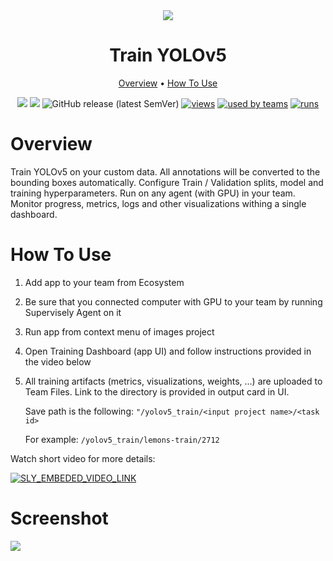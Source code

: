 <div align="center" markdown>
<img src="https://i.imgur.com/YwSq29o.png"/>

# Train YOLOv5

<p align="center">
  <a href="#Overview">Overview</a> •
  <a href="#How-To-Use">How To Use</a>
</p>


[![](https://img.shields.io/badge/supervisely-ecosystem-brightgreen)](https://ecosystem.supervise.ly/apps/supervisely-ecosystem/yolov5/supervisely/serve)
[![](https://img.shields.io/badge/slack-chat-green.svg?logo=slack)](https://supervise.ly/slack)
![GitHub release (latest SemVer)](https://img.shields.io/github/v/release/supervisely-ecosystem/yolov5)
[![views](https://app.supervise.ly/public/api/v3/ecosystem.counters?repo=supervisely-ecosystem/yolov5/supervisely/serve&counter=views&label=views)](https://supervise.ly)
[![used by teams](https://app.supervise.ly/public/api/v3/ecosystem.counters?repo=supervisely-ecosystem/yolov5/supervisely/serve&counter=downloads&label=used%20by%20teams)](https://supervise.ly)
[![runs](https://app.supervise.ly/public/api/v3/ecosystem.counters?repo=supervisely-ecosystem/yolov5/supervisely/serve&counter=runs&label=runs&123)](https://supervise.ly)

</div>

# Overview

Train YOLOv5 on your custom data. All annotations will be converted to the bounding boxes automatically. Configure Train / Validation splits, model and training hyperparameters. Run on any agent (with GPU) in your team. Monitor progress, metrics, logs and other visualizations withing a single dashboard.  

# How To Use

1. Add app to your team from Ecosystem
2. Be sure that you connected computer with GPU to your team by running Supervisely Agent on it 
3. Run app from context menu of images project
4. Open Training Dashboard (app UI) and follow instructions provided in the video below
5. All training artifacts (metrics, visualizations, weights, ...) are uploaded to Team Files. Link to the directory is provided in output card in UI. 
   
   Save path is the following: ```"/yolov5_train/<input project name>/<task id>```

   For example: ```/yolov5_train/lemons-train/2712```



Watch short video for more details:

<a data-key="sly-embeded-video-link" href="https://youtu.be/e47rWdgK-_M" data-video-code="e47rWdgK-_M">
    <img src="https://i.imgur.com/sJdEEkN.png" alt="SLY_EMBEDED_VIDEO_LINK"  style="max-width:100%;">
</a>

# Screenshot

<img src="https://i.imgur.com/vAbSv02.jpg"/>
